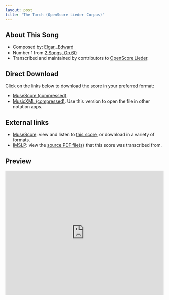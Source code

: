 ```yaml
---
layout: post
title: 'The Torch (OpenScore Lieder Corpus)'
---
```


## About This Song

- Composed by: [Elgar,_Edward](https://fourscoreandmore.org/openscore/lieder/Elgar,_Edward)
- Number 1 from [2 Songs, Op.60](https://fourscoreandmore.org/openscore/lieder/Elgar,_Edward/2_Songs,_Op.60)
- Transcribed and maintained by contributors to [OpenScore Lieder].

[OpenScore Lieder]: https://musescore.com/openscore-lieder-corpus

## Direct Download

Click on the links below to download the score in your preferred format:
- [MuseScore (compressed)](https://github.com/openscore/lieder/blob/main/scores/Elgar,_Edward/2_Songs,_Op.60/1_The_Torch/lc6233544.mscz?raw=true).
- [MusicXML (compressed)](https://github.com/openscore/lieder/blob/main/scores/Elgar,_Edward/2_Songs,_Op.60/1_The_Torch/lc6233544.mxl?raw=true). Use this version to open the file in other notation apps.

## External links

- [MuseScore]: view and listen to [this score][MuseScore], or download in a variety of formats.
- [IMSLP]: view the [source PDF file(s)][IMSLP] that this score was transcribed from.

[MuseScore]: https://musescore.com/score/6233544
[IMSLP]: https://imslp.org/wiki/Special:ReverseLookup/555775

## Preview

<iframe width="100%" height="394" src="https://musescore.com/openscore-lieder-corpus/scores/6233544/embed" frameborder="0" allowfullscreen allow="autoplay; fullscreen"></iframe>
